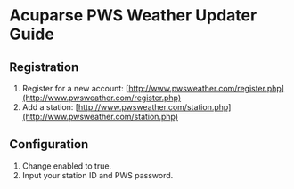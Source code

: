 # Acuparse PWS Weather Updater Guide

## Registration

1. Register for a new account: [http://www.pwsweather.com/register.php](http://www.pwsweather.com/register.php)
1. Add a station: [http://www.pwsweather.com/station.php](http://www.pwsweather.com/station.php)

## Configuration

1. Change enabled to true.
1. Input your station ID and PWS password.
